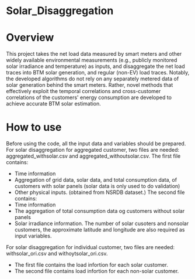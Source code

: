 # Solar_Disaggregation
# Overview 
This project takes the net load data measured by smart meters and other widely available environmental measurements (e.g., publicly monitored solar irradiance and temperature) as inputs, and disaggregate the net load traces into BTM solar generation, and regular (non-EV) load traces. Notably, the developed algorithms do not rely on any separately metered data of solar generation behind the smart meters. Rather, novel methods that effectively exploit the temporal correlations and cross-customer correlations of the customers' energy consumption are developed to achieve accurate BTM solar estimation. 
# How to use
Before using the code, all the input data and variables should be prepared. 
For solar disaggregation for aggregated customer, two files are needed: aggregated_withsolar.csv and aggregated_withoutsolar.csv. The first file contains:
- Time information 
- Aggregation of grid data, solar data, and total consumption data, of customers with solar panels (solar data is only used to do validation) 
- Other physical inputs. (obtained from NSRDB dataset.) 
The second file contains:
- Time information 
- The aggregation of total consumption data og customers without solar panels 
- Solar irradiance information. 
The number of solar cusoters and nonsolar customers, the approximate latitude and longitude are also required as input variables.

For solar disaggregation for individual customer, two files are needed: withsolar_ori.csv and withoytsolar_ori.csv. 
- The first file contains the load infortion for each solar customer. 
- The second file contains load infortion for each non-solar customer. 
